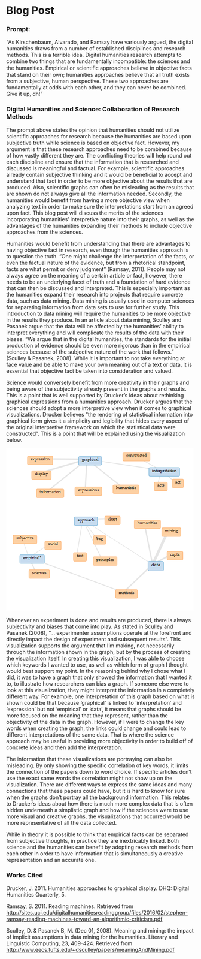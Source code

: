 # Blog Post
### Prompt:
“As Kirschenbaum, Alvarado, and Ramsay have variously argued, the digital humanities draws from a number of established disciplines and research methods. This is a terrible idea. Digital humanities research attempts to combine two things that are fundamentally incompatible: the sciences and the humanities. Empirical or scientiﬁc approaches believe in objective facts that stand on their own; humanities approaches believe that all truth exists from a subjective, human perspective. These two approaches are fundamentally at odds with each other, and they can never be combined. Give it up, dh!”

### Digital Humanities and Science: Collaboration of Research Methods

The prompt above states the opinion that humanities should not utilize scientific approaches for research because the humanities are based upon subjective truth while science is based on objective fact. However, my argument is that these research approaches need to be combined because of how vastly different they are. The conflicting theories will help round out each discipline and ensure that the information that is researched and discussed is meaningful and factual. For example, scientific approaches already contain subjective thinking and it would be beneficial to accept and understand that fact in order to be more objective about the results that are produced. Also, scientific graphs can often be misleading as the results that are shown do not always give all the information needed. Secondly, the humanities would benefit from having a more objective view when analyzing text in order to make sure the interpretations start from an agreed upon fact. This blog post will discuss the merits of the sciences incorporating humanities’ interpretive nature into their graphs, as well as the advantages of the humanities expanding their methods to include objective approaches from the sciences.

Humanities would benefit from understanding that there are advantages to having objective fact in research, even though the humanities approach is to question the truth. “One might challenge the interpretation of the facts, or even the factual nature of the evidence, but from a rhetorical standpoint, facts are what permit or deny judgment” (Ramsay, 2011). People may not always agree on the meaning of a certain article or fact, however, there needs to be an underlying facet of truth and a foundation of hard evidence that can then be discussed and interpreted. This is especially important as the humanities expand their research into projects that require concrete data, such as data mining. Data mining is usually used in computer sciences for separating information from data sets to use for further study. This introduction to data mining will require the humanities to be more objective in the results they produce. In an article about data mining, Sculley and Pasanek argue that the data will be affected by the humanities’ ability to interpret everything and will complicate the results of the data with their biases. “We argue that in the digital humanities, the standards for the initial production of evidence should be even more rigorous than in the empirical sciences because of the subjective nature of the work that follows.” (Sculley & Pasanek, 2008). While it is important to not take everything at face value and be able to make your own meaning out of a text or data, it is essential that objective fact be taken into consideration and valued.  

Science would conversely benefit from more creativity in their graphs and being aware of the subjectivity already present in the graphs and results. This is a point that is well supported by Drucker’s ideas about rethinking graphical expressions from a humanities approach. Drucker argues that the sciences should adopt a more interpretive view when it comes to graphical visualizations. Drucker believes “the rendering of statistical information into graphical form gives it a simplicity and legibility that hides every aspect of the original interpretive framework on which the statistical data were constructed”. This is a point that will be explained using the visualization below.

![](images/Blog_Post_Graph.PNG)

Whenever an experiment is done and results are produced, there is always subjectivity and biases that come into play. As stated in Sculley and Pasanek (2008), “… experimenter assumptions operate at the forefront and directly impact the design of experiment and subsequent results”.  This visualization supports the argument that I’m making, not necessarily through the information shown in the graph, but by the process of creating the visualization itself. In creating this visualization, I was able to choose which keywords I wanted to use, as well as which form of graph I thought would best support my point. In the reasoning behind why I chose what I did, it was to have a graph that only showed the information that I wanted it to, to illustrate how researchers can bias a graph.  If someone else were to look at this visualization, they might interpret the information in a completely different way. For example, one interpretation of this graph based on what is shown could be that because ‘graphical’ is linked to ‘interpretation’ and ‘expression’ but not ‘empirical’ or ‘data’, it means that graphs should be more focused on the meaning that they represent, rather than the objectivity of the data in the graph. However, if I were to change the key words when creating the graph, the links could change and could lead to different interpretations of the same data. That is where the science approach may be useful in providing more objectivity in order to build off of concrete ideas and then add the interpretation. 

The information that these visualizations are portraying can also be misleading. By only showing the specific correlation of key words, it limits the connection of the papers down to word choice. If specific articles don’t use the exact same words the correlation might not show up on the visualization. There are different ways to express the same ideas and many connections that these papers could have, but it is hard to know for sure when the graphs don’t portray all the background information. This relates to Drucker’s ideas about how there is much more complex data that is often hidden underneath a simplistic graph and how if the sciences were to use more visual and creative graphs, the visualizations that occurred would be more representative of all the data collected.

While in theory it is possible to think that empirical facts can be separated from subjective thoughts, in practice they are inextricably linked.  Both science and the humanities can benefit by adopting research methods from each other in order to have information that is simultaneously a creative representation and an accurate one. 


### Works Cited

Drucker, J. 2011. Humanities approaches to graphical display. DHQ: Digital Humanities
Quarterly, 5. 

Ramsay, S. 2011. Reading machines. Retrieved from 
http://sites.uci.edu/digitalhumanitiesreadinggroup/files/2016/02/stephen-ramsay-reading-machines-toward-an-algorithmic-criticism.pdf

Sculley, D. & Pasanek B, M. (Dec 01, 2008). Meaning and mining: the impact of implicit 
assumptions in data mining for the humanities. Literary and Linguistic Computing, 23, 409-424. Retrieved from http://www.eecs.tufts.edu/~dsculley/papers/meaningAndMining.pdf 



